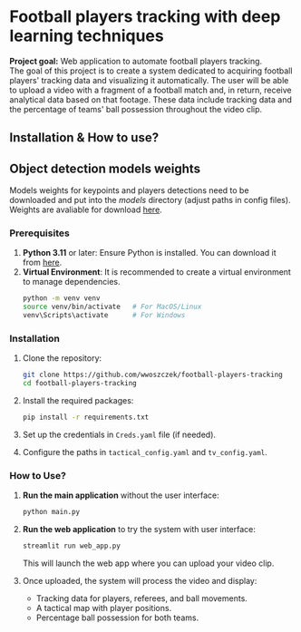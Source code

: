 # Football players tracking with deep learning techniques

**Project goal:** Web application to automate football players tracking.  
The goal of this project is to create a system dedicated to acquiring football players' tracking data and visualizing it automatically. The user will be able to upload a video with a fragment of a football match and, in return, receive analytical data based on that footage. These data include tracking data and the percentage of teams' ball possession throughout the video clip.

## Installation & How to use?

## Object detection models weights 

Models weights for keypoints and players detections 
need to be downloaded and put into the *models* directory (adjust paths in config files).
Weights are avaliable for download [here](https://drive.google.com/drive/folders/1Gd394woIxfGoTMwppeBoTMg1DnQxrxfj?usp=sharing).


### Prerequisites

1. **Python 3.11** or later: Ensure Python is installed. You can download it from [here](https://www.python.org/downloads/).
2. **Virtual Environment**: It is recommended to create a virtual environment to manage dependencies.
   ```bash
   python -m venv venv
   source venv/bin/activate   # For MacOS/Linux
   venv\Scripts\activate      # For Windows
   ```

### Installation

1. Clone the repository:
   ```bash
   git clone https://github.com/wwoszczek/football-players-tracking
   cd football-players-tracking
   ```

2. Install the required packages:
   ```bash
   pip install -r requirements.txt
   ```

3. Set up the credentials in `Creds.yaml` file (if needed).

4. Configure the paths in `tactical_config.yaml` and `tv_config.yaml`.

### How to Use?

1. **Run the main application** without the user interface: 
   ```bash
   python main.py
   ```

2. **Run the web application** to try the system with user interface:
   ```bash
   streamlit run web_app.py
   ```

   This will launch the web app where you can upload your video clip.

3. Once uploaded, the system will process the video and display:
   - Tracking data for players, referees, and ball movements.
   - A tactical map with player positions.
   - Percentage ball possession for both teams.

